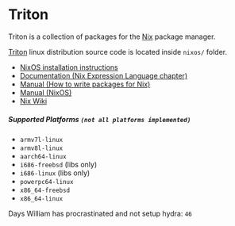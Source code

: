 Triton
======

Triton is a collection of packages for the [Nix](https://nixos.org/nix/) package
manager.

[Triton](https://nixos.org/nixos/) linux distribution source code is located inside
`nixos/` folder.

* [NixOS installation instructions](https://nixos.org/nixos/manual/#ch-installation)
* [Documentation (Nix Expression Language chapter)](https://nixos.org/nix/manual/#ch-expression-language)
* [Manual (How to write packages for Nix)](https://nixos.org/nixpkgs/manual/)
* [Manual (NixOS)](https://nixos.org/nixos/manual/)
* [Nix Wiki](https://nixos.org/wiki/)

##### Supported Platforms `(not all platforms implemented)`

* `armv7l-linux`
* `armv8l-linux`
* `aarch64-linux`
* `i686-freebsd` (libs only)
* `i686-linux` (libs only)
* `powerpc64-linux`
* `x86_64-freebsd`
* `x86_64-linux`

Days William has procrastinated and not setup hydra: `46`
